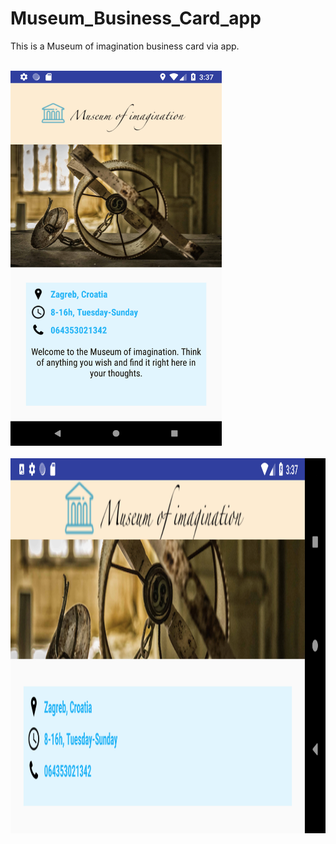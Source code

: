 # Museum_Business_Card_app
This is a Museum of imagination business card via app.

<br>
<img height="600dp" src="https://github.com/ilkurtovi/Museum_Business_Card_app/blob/master/app/src/main/res/drawable/readme1.png"/>
<br>

<br>
<img height="600dp" src="https://github.com/ilkurtovi/Museum_Business_Card_app/blob/master/app/src/main/res/drawable/readme2.png"/>
<br>


